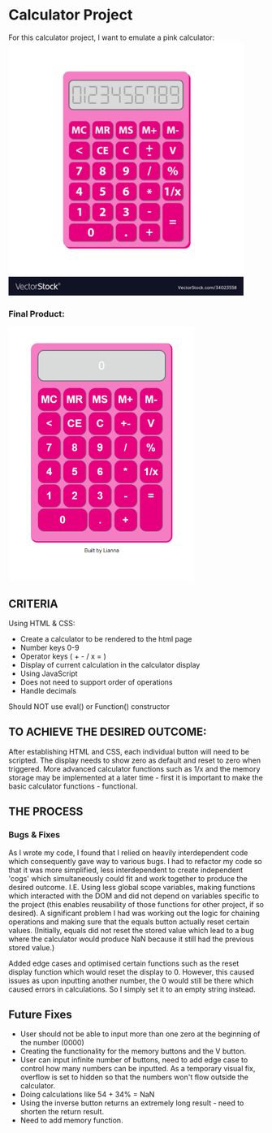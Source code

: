 # Calculator Project

For this calculator project, I want to emulate a pink calculator:
<img src="images\pink-calculator2.jpg" height="500"/>

### Final Product:

<img src="images\application.png" height="500" />

## CRITERIA

Using HTML & CSS:

- Create a calculator to be rendered to the html page
- Number keys 0-9
- Operator keys ( + - / x = )
- Display of current calculation in the calculator display
- Using JavaScript
- Does not need to support order of operations
- Handle decimals

Should NOT use eval() or Function() constructor

## TO ACHIEVE THE DESIRED OUTCOME:

After establishing HTML and CSS, each individual button will need to be scripted.
The display needs to show zero as default and reset to zero when triggered.
More advanced calculator functions such as 1/x and the memory storage may be implemented at a later time - first it is important to make the basic calculator functions - functional.

## THE PROCESS

### Bugs & Fixes

As I wrote my code, I found that I relied on heavily interdependent code which consequently gave way to various bugs. I had to refactor my code so that it was more simplified, less interdependent to create independent 'cogs' which simultaneously could fit and work together to produce the desired outcome. I.E. Using less global scope variables, making functions which interacted with the DOM and did not depend on variables specific to the project (this enables reusability of those functions for other project, if so desired).
A significant problem I had was working out the logic for chaining operations and making sure that the equals button actually reset certain values. (Initially, equals did not reset the stored value which lead to a bug where the calculator would produce NaN because it still had the previous stored value.)

Added edge cases and optimised certain functions such as the reset display function which would reset the display to 0. However, this caused issues as upon inputting another number, the 0 would still be there which caused errors in calculations. So I simply set it to an empty string instead.

## Future Fixes

- User should not be able to input more than one zero at the beginning of the number (0000)
- Creating the functionality for the memory buttons and the V button.
- User can input infinite number of buttons, need to add edge case to control how many numbers can be inputted. As a temporary visual fix, overflow is set to hidden so that the numbers won't flow outside the calculator.
- Doing calculations like 54 + 34% = NaN
- Using the inverse button returns an extremely long result - need to shorten the return result.
- Need to add memory function.
